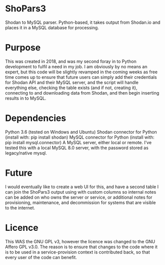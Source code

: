 # ShoPars3
Shodan to MySQL parser. Python-based, it takes output from Shodan.io and places it in a MySQL database for processing. 

# Purpose
This was created in 2018, and was my second foray in to Python development to fulfil a need in my job. I am obviously by no means an expert, but this code will be slightly revamped in the coming weeks as free time comes up to ensure that future users can simply add their credentials for Shodan API and their MySQL server, and the script will handle everything else, checking the table exists (and if not, creating it), connecting to and downloading data from Shodan, and then begin inserting results in to MySQL. 

# Dependencies
Python 3.6 (tested on Windows and Ubuntu)
Shodan connector for Python (install with: pip install shodan)
MySQL connector for Python (install with: pip install mysql.connector)
A MySQL server, either local or remote. I've tested this with a local MySQL 8.0 server, with the password stored as legacy/native mysql.

# Future
I would eventually like to create a web UI for this, and have a second table I can join the ShoPars3 output using with custom columns so internal notes can be added on who owns the server or service, or additional notes for provisioning, maintenance, and decommission for systems that are visible to the internet.

# Licence
This WAS the GNU GPL v3, however the licence was changed to the GNU Affero GPL v3.0. The reason is to ensure that changes to the code where it is to be used in a service-provision context is contributed back, so that every user of the code can benefit.
